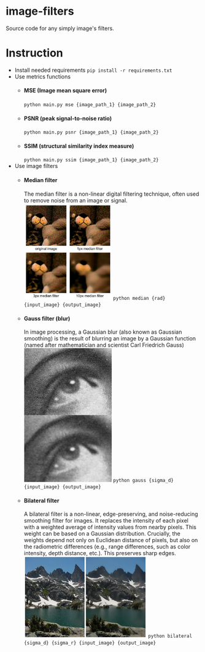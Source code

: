 # image-filters
Source code for any simply  image's filters.

# Instruction

- Install needed requirements
`pip install -r requirements.txt`
- Use metrics functions
    - #### MSE (Image mean square error)
        `python main.py mse {image_path_1} {image_path_2}`
    - #### PSNR (peak signal-to-noise ratio)
        `python main.py psnr {image_path_1} {image_path_2}`
    - #### SSIM (structural similarity index measure)
        `python main.py ssim {image_path_1} {image_path_2}`
- Use image filters
    - #### Median filter
        The median filter is a non-linear digital filtering technique, often used to remove noise from an image or signal.
        <img src="./img/median-filter.jpg" width="50%"/>
        `python median {rad} {input_image} {output_image}`
    - #### Gauss filter (blur)
        In image processing, a Gaussian blur (also known as Gaussian smoothing) is the result of blurring an image by a Gaussian function (named after mathematician and scientist Carl Friedrich Gauss)
        <img src="./img/gauss-filter.jpg" width="50%"/>
        `python gauss {sigma_d} {input_image} {output_image}`
    - #### Bilateral filter
        A bilateral filter is a non-linear, edge-preserving, and noise-reducing smoothing filter for images. It replaces the intensity of each pixel with a weighted average of intensity values from nearby pixels. This weight can be based on a Gaussian distribution. Crucially, the weights depend not only on Euclidean distance of pixels, but also on the radiometric differences (e.g., range differences, such as color intensity, depth distance, etc.). This preserves sharp edges.
        <img src="./img/bilateral-filter.jpg" width="70%"/>
        `python bilateral {sigma_d} {sigma_r} {input_image} {output_image}`